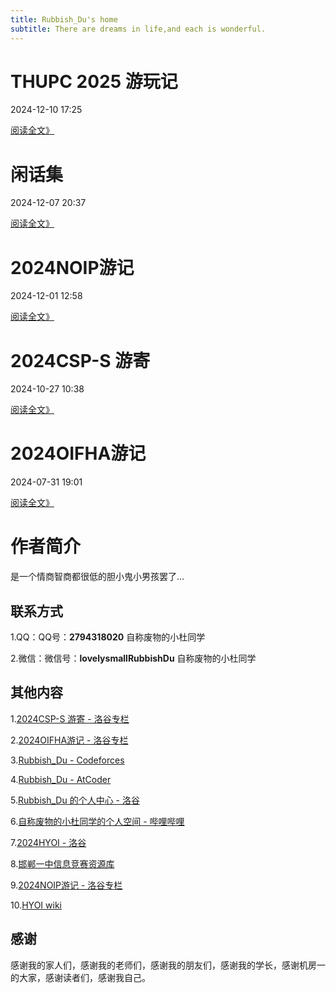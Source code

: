 ```yaml
---
title: Rubbish_Du's home
subtitle: There are dreams in life,and each is wonderful.
---
```

# THUPC 2025 游玩记
2024-12-10 17:25

[阅读全文》](https://rubbish-du.github.io/Rubbish_Du/md/THUPC%202025%20%E6%B8%B8%E7%8E%A9%E8%AE%B0)

# 闲话集
2024-12-07 20:37

[阅读全文》](https://rubbish-du.github.io/Rubbish_Du/md/%E9%97%B2%E8%AF%9D%E9%9B%86)

# 2024NOIP游记
2024-12-01 12:58

[阅读全文》](https://rubbish-du.github.io/Rubbish_Du/md/2024NOIP%E6%B8%B8%E8%AE%B0)

# 2024CSP-S 游寄
2024-10-27 10:38

[阅读全文》](https://rubbish-du.github.io/Rubbish_Du/md/2024CSP-S%20%E6%B8%B8%E5%AF%84)

# 2024OIFHA游记
2024-07-31 19:01

[阅读全文》](https://rubbish-du.github.io/Rubbish_Du/md/2024OIFHA%E6%B8%B8%E8%AE%B0)

# 作者简介

是一个情商智商都很低的胆小鬼小男孩罢了…

## 联系方式

1.QQ：QQ号：**2794318020** 自称废物的小杜同学

2.微信：微信号：**lovelysmallRubbishDu** 自称废物的小杜同学

## 其他内容

1.[2024CSP-S 游寄 - 洛谷专栏](https://www.luogu.com.cn/article/k4ey2ook)

2.[2024OIFHA游记 - 洛谷专栏](https://www.luogu.com.cn/article/8d7052r3)

3.[Rubbish_Du - Codeforces](https://codeforces.com/profile/Rubbish_Du)

4.[Rubbish_Du - AtCoder](https://atcoder.jp/users/Rubbish_Du)

5.[Rubbish_Du 的个人中心 - 洛谷](https://www.luogu.com.cn/user/1169161)

6.[自称废物的小杜同学的个人空间 - 哔哩哔哩](https://space.bilibili.com/1477917998?spm_id_from=333.1007.0.0)

7.[2024HYOI - 洛谷](https://www.luogu.com.cn/team/74955)

8.[邯郸一中信息竞赛资源库](http://hyoi.handanyz.com:8888/matter/list?page=0&pageSize=500&orderCreateTime=DESC&puuid=root&deleted=false&orderDir=DESC)

9.[2024NOIP游记 - 洛谷专栏](https://www.luogu.com.cn/article/n71qpjfv)

10.[HYOI wiki](https://lav2.top/)

## 感谢

感谢我的家人们，感谢我的老师们，感谢我的朋友们，感谢我的学长，感谢机房一的大家，感谢读者们，感谢我自己。
